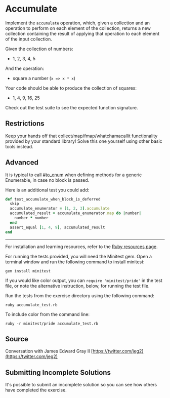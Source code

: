 # Accumulate

Implement the `accumulate` operation, which, given a collection and an
operation to perform on each element of the collection, returns a new
collection containing the result of applying that operation to each element of
the input collection.

Given the collection of numbers:

- 1, 2, 3, 4, 5

And the operation:

- square a number (`x => x * x`)

Your code should be able to produce the collection of squares:

- 1, 4, 9, 16, 25

Check out the test suite to see the expected function signature.

## Restrictions

Keep your hands off that collect/map/fmap/whatchamacallit functionality
provided by your standard library!
Solve this one yourself using other basic tools instead.

## Advanced

It is typical to call [#to_enum](http://ruby-doc.org/core-2.3.1/Object.html#method-i-to_enum) when defining methods for a generic Enumerable, in case no block is passed.

Here is an additional test you could add:

```ruby
def test_accumulate_when_block_is_deferred
  skip
  accumulate_enumerator = [1, 2, 3].accumulate
  accumulated_result = accumulate_enumerator.map do |number|
    number * number
  end
  assert_equal [1, 4, 9], accumulated_result
end
```


* * * *

For installation and learning resources, refer to the
[Ruby resources page](http://exercism.io/languages/ruby/resources).

For running the tests provided, you will need the Minitest gem. Open a
terminal window and run the following command to install minitest:

    gem install minitest

If you would like color output, you can `require 'minitest/pride'` in
the test file, or note the alternative instruction, below, for running
the test file.

Run the tests from the exercise directory using the following command:

    ruby accumulate_test.rb

To include color from the command line:

    ruby -r minitest/pride accumulate_test.rb


## Source

Conversation with James Edward Gray II [https://twitter.com/jeg2](https://twitter.com/jeg2)

## Submitting Incomplete Solutions
It's possible to submit an incomplete solution so you can see how others have completed the exercise.
